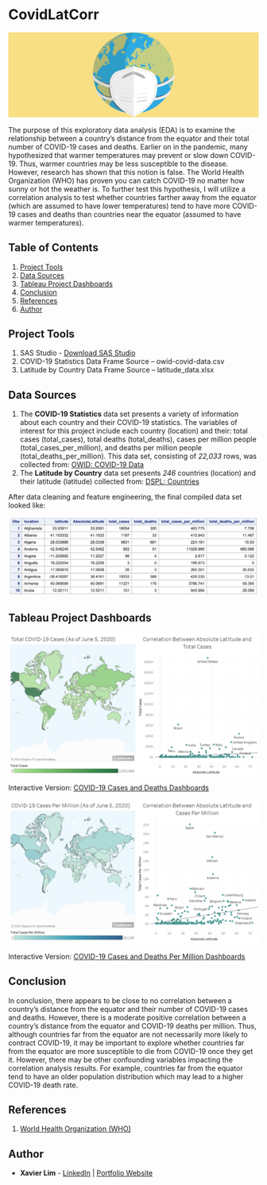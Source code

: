 # CovidLatCorr
![COVID Header](https://github.com/xavier-lim/covidLatCorr/blob/master/images/covid_header.png)

The purpose of this exploratory data analysis (EDA) is to examine the relationship between a country’s distance from the equator and their total number of COVID-19 cases and deaths. Earlier on in the pandemic, many hypothesized that warmer temperatures may prevent or slow down COVID-19. Thus, warmer countries may be less susceptible to the disease. However, research has shown that this notion is false. The World Health Organization (WHO) has proven you can catch COVID-19 no matter how sunny or hot the weather is. To further test this hypothesis, I will utilize a correlation analysis to test whether countries farther away from the equator (which are assumed to have lower temperatures) tend to have more COVID-19 cases and deaths than countries near the equator (assumed to have warmer temperatures).


## Table of Contents
1.	[Project Tools](https://github.com/xavier-lim/covidLatCorr#project-tools)
2.	[Data Sources](https://github.com/xavier-lim/covidLatCorr#data-sources)
3.	[Tableau Project Dashboards](https://github.com/xavier-lim/covidLatCorr#tableau-project-dashboards)
4.	[Conclusion](https://github.com/xavier-lim/covidLatCorr#conclusion)
5.	[References](https://github.com/xavier-lim/covidLatCorr#references)
6.	[Author](https://github.com/xavier-lim/covidLatCorr#author)


## Project Tools
1.	SAS Studio - [Download SAS Studio](https://www.sas.com/en_ca/software/studio.html)
2.	COVID-19 Statistics Data Frame Source – owid-covid-data.csv
3.	Latitude by Country Data Frame Source – latitude_data.xlsx

## Data Sources
1.	The **COVID-19 Statistics** data set presents a variety of information about each country and their COVID-19 statistics. The variables of interest for this project include each country (location) and their: total cases (total_cases), total deaths (total_deaths), cases per million people (total_cases_per_million), and deaths per million people (total_deaths_per_million). This data set, consisting of *22,033* rows, was collected from: [OWID: COVID-19 Data](https://github.com/owid/covid-19-data/tree/master/public/data)
2.	The **Latitude by Country** data set presents *246* countries (location) and their latitude (latitude) collected from: [DSPL: Countries](https://developers.google.com/public-data/docs/canonical/countries_csv)

After data cleaning and feature engineering, the final compiled data set looked like:

![Data Screenshot](https://github.com/xavier-lim/covidLatCorr/blob/master/images/data_screenshot.PNG)


## Tableau Project Dashboards
![Cases](https://github.com/xavier-lim/covidLatCorr/blob/master/images/cases.PNG)

Interactive Version: [COVID-19 Cases and Deaths Dashboards](https://xavier-lim.github.io/CasesAndDeaths.html)

![Per Million](https://github.com/xavier-lim/covidLatCorr/blob/master/images/per_million.PNG)

Interactive Version: [COVID-19 Cases and Deaths Per Million Dashboards](https://xavier-lim.github.io/PerMillion.html)


## Conclusion
In conclusion, there appears to be close to no correlation between a country’s distance from the equator and their number of COVID-19 cases and deaths. However, there is a moderate positive correlation between a country’s distance from the equator and COVID-19 deaths per million. Thus, although countries far from the equator are not necessarily more likely to contract COVID-19, it may be important to explore whether countries far from the equator are more susceptible to die from COVID-19 once they get it. However, there may be other confounding variables impacting the correlation analysis results. For example, countries far from the equator tend to have an older population distribution which may lead to a higher COVID-19 death rate. 

## References
1.	[World Health Organization (WHO)](https://www.who.int/emergencies/diseases/novel-coronavirus-2019/advice-for-public/myth-busters)

## Author

* **Xavier Lim** - [LinkedIn](https://www.linkedin.com/in/xavier-lim14/) | [Portfolio Website](https://xavier-lim.github.io/)
